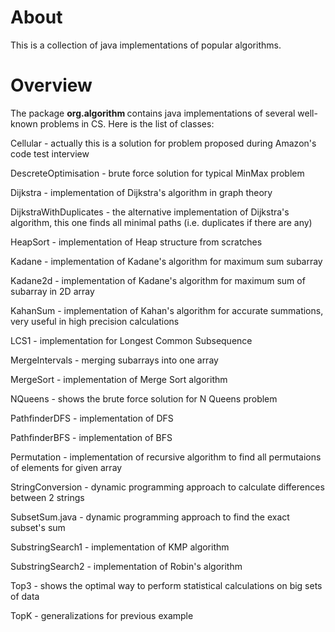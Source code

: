 
About 
============

This is a collection of java implementations of popular algorithms.


Overview
===========


The package <b> org.algorithm </b> contains java implementations of several well-known problems in CS. Here is the list of classes:

Cellular - actually this is a solution for problem proposed during Amazon's code test interview

DescreteOptimisation - brute force solution for typical MinMax problem

Dijkstra - implementation of Dijkstra's algorithm in graph theory

DijkstraWithDuplicates - the alternative implementation of Dijkstra's algorithm, this one finds all minimal paths (i.e. duplicates if there are any)

HeapSort - implementation of Heap structure from scratches

Kadane - implementation of Kadane's algorithm for maximum sum subarray

Kadane2d - implementation of Kadane's algorithm for maximum sum of subarray in 2D array

KahanSum - implementation of Kahan's algorithm for accurate summations, very useful in high precision calculations

LCS1 - implementation for Longest Common Subsequence

MergeIntervals - merging subarrays into one array

MergeSort - implementation of Merge Sort algorithm

NQueens - shows the brute force solution for N Queens  problem

PathfinderDFS - implementation of DFS

PathfinderBFS - implementation of BFS

Permutation - implementation of recursive algorithm to find all permutaions of elements for given array

StringConversion -  dynamic programming approach to calculate differences between 2 strings

SubsetSum.java -  dynamic programming approach to find the exact subset's sum

SubstringSearch1 - implementation of KMP algorithm

SubstringSearch2 - implementation of Robin's algorithm

Top3 - shows the optimal way to perform statistical calculations on big sets of data

TopK - generalizations for previous example




